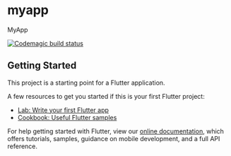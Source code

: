 # myapp

MyApp

[![Codemagic build status](https://api.codemagic.io/apps/61c96114602730baeab0bad4/61c96114602730baeab0bad3/status_badge.svg)](https://codemagic.io/apps/61c96114602730baeab0bad4/61c96114602730baeab0bad3/latest_build)

## Getting Started

This project is a starting point for a Flutter application.

A few resources to get you started if this is your first Flutter project:

- [Lab: Write your first Flutter app](https://flutter.dev/docs/get-started/codelab)
- [Cookbook: Useful Flutter samples](https://flutter.dev/docs/cookbook)

For help getting started with Flutter, view our
[online documentation](https://flutter.dev/docs), which offers tutorials,
samples, guidance on mobile development, and a full API reference.
